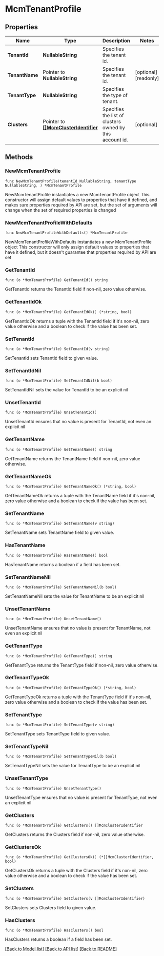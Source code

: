 # McmTenantProfile

## Properties

Name | Type | Description | Notes
------------ | ------------- | ------------- | -------------
**TenantId** | **NullableString** | Specifies the tenant id. | 
**TenantName** | Pointer to **NullableString** | Specifies the tenant id. | [optional] [readonly] 
**TenantType** | **NullableString** | Specifies the type of tenant. | 
**Clusters** | Pointer to [**[]McmClusterIdentifier**](McmClusterIdentifier.md) | Specifies the list of clusters owned by this account id. | [optional] 

## Methods

### NewMcmTenantProfile

`func NewMcmTenantProfile(tenantId NullableString, tenantType NullableString, ) *McmTenantProfile`

NewMcmTenantProfile instantiates a new McmTenantProfile object
This constructor will assign default values to properties that have it defined,
and makes sure properties required by API are set, but the set of arguments
will change when the set of required properties is changed

### NewMcmTenantProfileWithDefaults

`func NewMcmTenantProfileWithDefaults() *McmTenantProfile`

NewMcmTenantProfileWithDefaults instantiates a new McmTenantProfile object
This constructor will only assign default values to properties that have it defined,
but it doesn't guarantee that properties required by API are set

### GetTenantId

`func (o *McmTenantProfile) GetTenantId() string`

GetTenantId returns the TenantId field if non-nil, zero value otherwise.

### GetTenantIdOk

`func (o *McmTenantProfile) GetTenantIdOk() (*string, bool)`

GetTenantIdOk returns a tuple with the TenantId field if it's non-nil, zero value otherwise
and a boolean to check if the value has been set.

### SetTenantId

`func (o *McmTenantProfile) SetTenantId(v string)`

SetTenantId sets TenantId field to given value.


### SetTenantIdNil

`func (o *McmTenantProfile) SetTenantIdNil(b bool)`

 SetTenantIdNil sets the value for TenantId to be an explicit nil

### UnsetTenantId
`func (o *McmTenantProfile) UnsetTenantId()`

UnsetTenantId ensures that no value is present for TenantId, not even an explicit nil
### GetTenantName

`func (o *McmTenantProfile) GetTenantName() string`

GetTenantName returns the TenantName field if non-nil, zero value otherwise.

### GetTenantNameOk

`func (o *McmTenantProfile) GetTenantNameOk() (*string, bool)`

GetTenantNameOk returns a tuple with the TenantName field if it's non-nil, zero value otherwise
and a boolean to check if the value has been set.

### SetTenantName

`func (o *McmTenantProfile) SetTenantName(v string)`

SetTenantName sets TenantName field to given value.

### HasTenantName

`func (o *McmTenantProfile) HasTenantName() bool`

HasTenantName returns a boolean if a field has been set.

### SetTenantNameNil

`func (o *McmTenantProfile) SetTenantNameNil(b bool)`

 SetTenantNameNil sets the value for TenantName to be an explicit nil

### UnsetTenantName
`func (o *McmTenantProfile) UnsetTenantName()`

UnsetTenantName ensures that no value is present for TenantName, not even an explicit nil
### GetTenantType

`func (o *McmTenantProfile) GetTenantType() string`

GetTenantType returns the TenantType field if non-nil, zero value otherwise.

### GetTenantTypeOk

`func (o *McmTenantProfile) GetTenantTypeOk() (*string, bool)`

GetTenantTypeOk returns a tuple with the TenantType field if it's non-nil, zero value otherwise
and a boolean to check if the value has been set.

### SetTenantType

`func (o *McmTenantProfile) SetTenantType(v string)`

SetTenantType sets TenantType field to given value.


### SetTenantTypeNil

`func (o *McmTenantProfile) SetTenantTypeNil(b bool)`

 SetTenantTypeNil sets the value for TenantType to be an explicit nil

### UnsetTenantType
`func (o *McmTenantProfile) UnsetTenantType()`

UnsetTenantType ensures that no value is present for TenantType, not even an explicit nil
### GetClusters

`func (o *McmTenantProfile) GetClusters() []McmClusterIdentifier`

GetClusters returns the Clusters field if non-nil, zero value otherwise.

### GetClustersOk

`func (o *McmTenantProfile) GetClustersOk() (*[]McmClusterIdentifier, bool)`

GetClustersOk returns a tuple with the Clusters field if it's non-nil, zero value otherwise
and a boolean to check if the value has been set.

### SetClusters

`func (o *McmTenantProfile) SetClusters(v []McmClusterIdentifier)`

SetClusters sets Clusters field to given value.

### HasClusters

`func (o *McmTenantProfile) HasClusters() bool`

HasClusters returns a boolean if a field has been set.


[[Back to Model list]](../README.md#documentation-for-models) [[Back to API list]](../README.md#documentation-for-api-endpoints) [[Back to README]](../README.md)



